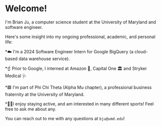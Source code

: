 # Welcome! 
I'm Brian Ju, a computer science student at the University of Maryland and software engineer. 

Here's some insight into my ongoing professional, academic, and personal life:

*☁️ I'm a 2024 Software Engineer Intern for Google BigQuery (a cloud-based data warehouse service).

*☝️ Prior to Google, I interned at Amazon 🍌, Capital One 🏛 and Stryker Medical 🩺

*🟪 I'm part of Phi Chi Theta (Alpha Mu chapter), a professional business fraternity at the University of Maryland. 

*🏋️‍♂️I enjoy staying active, and am interested in many different sports! Feel free to ask me about any. 

You can reach out to me with any questions at ```bju@umd.edu```! 
